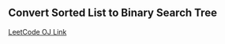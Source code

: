 Convert Sorted List to Binary Search Tree
---
[LeetCode OJ Link](https://leetcode.com/problems/convert-sorted-list-to-binary-search-tree/)